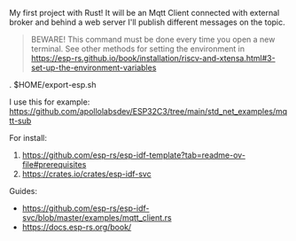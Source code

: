 My first project with Rust! 
It will be an Mqtt Client connected with external broker and behind a web server I'll publish different messages on the topic.

>BEWARE!
This command must be done every time you open a new terminal.
See other methods for setting the environment in https://esp-rs.github.io/book/installation/riscv-and-xtensa.html#3-set-up-the-environment-variables

. $HOME/export-esp.sh

I use this for example:
https://github.com/apollolabsdev/ESP32C3/tree/main/std_net_examples/mqtt-sub

For install:
1. https://github.com/esp-rs/esp-idf-template?tab=readme-ov-file#prerequisites
2. https://crates.io/crates/esp-idf-svc

Guides:
- https://github.com/esp-rs/esp-idf-svc/blob/master/examples/mqtt_client.rs
- https://docs.esp-rs.org/book/
